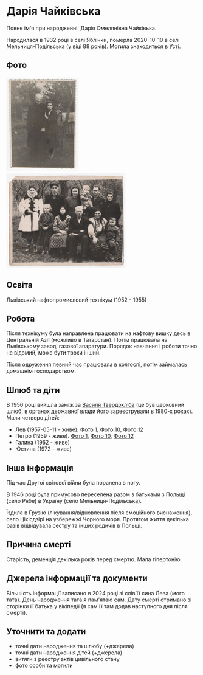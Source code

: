# Дарія Чайківська #

Повне ім'я при народженні: Дарія Омелянівна Чайківька.

Народилася в 1932 році в селі Яблінки, померла 2020-10-10 в селі Мельниця-Подільська (у віці 88 років). Могила знаходиться в Усті.

## Фото ##

[<img src="../photos/photo_006_75.jpg" height=250 />](../photos/photo_006.md)
[<img src="../photos/photo_010_75.jpg" height=250 />](../photos/photo_010.md)

## Освіта ##

Львівський нафтопромисловий технікум (1952 - 1955)

## Робота ##

Після технікуму була направлена працювати на нафтову вишку десь в Центральній Азії (можливо в Татарстан).
Потім працювала на Львівському заводі газової апаратури. Порядок навчання і роботи точно не відомий, може бути трохи інший.

Після одруження певний час працювала в колгоспі, потім займалась домашнім господарством.

## Шлюб та діти ##

В 1956 році вийшла заміж за [Василя Твердохліба](Василь%20Твердохліб.md) (це був церковний шлюб, в органах державної влади його зареєстрували в 1980-х роках). Мали четверо дітей:

- Лев (1957-05-11 - живе). [Фото 1](../photos/photo_001.md), [Фото 10](../photos/photo_010.md), [Фото 12](../photos/photo_012.md)
- Петро (1959 - живе). [Фото 1](../photos/photo_001.md), [Фото 10](../photos/photo_010.md), [Фото 12](../photos/photo_012.md)
- Галина (1962 - живе)
- Юстина (1972 - живе)

## Інша інформація ##

Під час Другої світової війни була поранена в ногу.

В 1946 році була примусово переселена разом з батьками з Польщі (село Рябе) в Україну (село Мельниця-Подільська).

Їздила в Грузію (лікування/відновлення після емоційного виснаження), село Ціхісдзірі на узбережжі Чорного моря.
Протягом життя декілька разів відвідувала сестру та інших родичів в Польщі.

## Причина смерті ##

Старість, деменція декілька років перед смертю. Мала гіпертонію.

## Джерела інформації та документи ##

Більшість інформації записано в 2024 році зі слів її сина Лева (мого тата). День народження тата я пам'ятаю сам.
Дату смерті отримано зі сторінки її батька у вікіпедії (я сам її там додав наступного дня після смерті).

## Уточнити та додати ##

- точні дати народження та шлюбу (+джерела)
- точні дати народження дітей (+джерела)
- витяги з реєстру актів цивільного стану
- фото особи та могили
